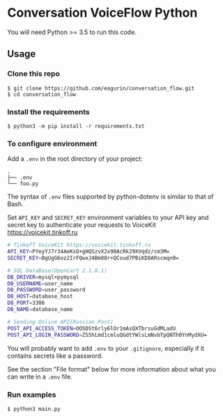 # Conversation VoiceFlow Python

You will need Python >= 3.5 to run this code.

## Usage

### Clone this repo

```
$ git clone https://github.com/eagurin/conversation_flow.git
$ cd conversation_flow
```

### Install the requirements

```
$ python3 -m pip install -r requirements.txt
```

### To configure environment

Add a `.env` in the root directory of your project:

```
.
├── .env
└── foo.py
```

The syntax of `.env` files supported by python-dotenv is similar to that of Bash.

Set `API_KEY` and `SECRET_KEY` environment variables to your API key and secret key to authenticate
your requests to VoiceKit https://voicekit.tinkoff.ru

```bash
# Tinkoff VoiceKit https://voicekit.tinkoff.ru
API_KEY=PYeyYJ7r34AeKsO+gHQSzvX2x90AcRk29XVqdz/cm3M=
SECRET_KEY=BgUgG6oz2IrFQwxJ4Bm88r+QCoud7PBiKD8ARscmqn0=

# SQL DataBase(OpenCart 2.1.0.1)
DB_DRIVER=mysql+pymysql
DB_USERNAME=user_name
DB_PASSWORD=user_password
DB_HOST=database_host
DB_PORT=3306
DB_NAME=database_name

# Sending Online API(Russian Post)
POST_API_ACCESS_TOKEN=OO5DSt6rly6lOr1mAsQXTbrsuGdMLadU
POST_API_LOGIN_PASSWORD=ZS5hLmd1cmluQGdtYWlsLmNvbTpQNTh0YnMydXU=

```

You will probably want to add `.env` to your `.gitignore`, especially if it contains
secrets like a password.

See the section "File format" below for more information about what you can write in a
`.env` file.

### Run examples

```
$ python3 main.py
```
